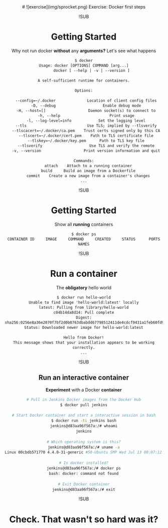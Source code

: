 <!-- .slide: data-background="#FB8033" -->
<center>
# ![exercise](img/sprocket.png) <!-- .element: style="width: 10%; height: auto;" class="noborder" --> Exercise: Docker first steps

!SUB
# Getting Started

Why not run docker **without** any **arguments?** Let's see what happens

```
$ docker
Usage: docker [OPTIONS] COMMAND [arg...]
       docker [ --help | -v | --version ]

A self-sufficient runtime for containers.

Options:

  --config=~/.docker              Location of client config files
  -D, --debug                     Enable debug mode
  -H, --host=[]                   Daemon socket(s) to connect to
  -h, --help                      Print usage
  -l, --log-level=info            Set the logging level
  --tls                           Use TLS; implied by --tlsverify
  --tlscacert=~/.docker/ca.pem    Trust certs signed only by this CA
  --tlscert=~/.docker/cert.pem    Path to TLS certificate file
  --tlskey=~/.docker/key.pem      Path to TLS key file
  --tlsverify                     Use TLS and verify the remote
  -v, --version                   Print version information and quit

Commands:
    attach    Attach to a running container
    build     Build an image from a Dockerfile
    commit    Create a new image from a container's changes
...
```

!SUB
# Getting Started

Show all **running** containers

```
$ docker ps
CONTAINER ID     IMAGE     COMMAND     CREATED     STATUS      PORTS      NAMES
```

!SUB
# Run a container

The **obligatory** hello world

```
$ docker run hello-world
Unable to find image 'hello-world:latest' locally
latest: Pulling from library/hello-world
c04b14da8d14: Pull complete
Digest: sha256:0256e8a36e2070f7bf2d0b0763dbabdd67798512411de4cdcf9431a1feb60fd9
Status: Downloaded newer image for hello-world:latest

Hello from Docker!
This message shows that your installation appears to be working correctly.
...
```

!SUB
## Run an interactive container

**Experiment** with a Docker **container**

```bash
# Pull in Jenkins Docker images from the Docker Hub
$ docker pull jenkins

# Start Docker container and start a interactive session in bash
$ docker run -ti jenkins bash
jenkins@d83aa96f567a:/# whoami
jenkins

# Which operating system is this?
jenkins@d83aa96f567a:/# uname -a
Linux 00cbdb571770 4.4.0-31-generic #50-Ubuntu SMP Wed Jul 13 00:07:12 UTC 2016 x86_64 GNU/Linux

# Is docker installed?
jenkins@d83aa96f567a:/# docker ps
bash: docker: command not found

# Exit Docker container
jenkins@d83aa96f567a:/# exit
```

!SUB
# Check. That wasn't so hard was it?

